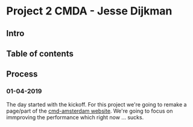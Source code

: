 # Project 2 CMDA - Jesse Dijkman

## Intro

## Table of contents

## Process
### 01-04-2019
The day started with the kickoff. For this project we're going to remake a page/part of the [cmd-amsterdam website](https://www.cmd-amsterdam.nl/). We're going to focus on immproving the performance which right now ... sucks.

